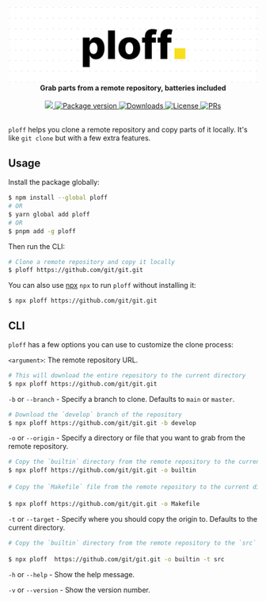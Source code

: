 <div align="center">
  <img src="./logo.svg" alt="Logo" width="500px">
</div>

<div align="center">
  <strong>Grab parts from a remote repository, batteries included</strong>
</div>
<br>

<div align="center">
<a aria-label="Install Size" href="https://packagephobia.com/result?p=serve">
    <img src="https://packagephobia.com/badge?p=ploff">
  </a>
  <a href="https://npmjs.org/package/kill-port">
    <img src="https://img.shields.io/npm/v/ploff.svg?style=flat-square" alt="Package version" />
  </a>
  <a href="https://npmjs.org/package/kill-port">
    <img src="https://img.shields.io/npm/dm/ploff.svg?style=flat-square" alt="Downloads" />
  </a>
  <a href="https://github.com/tiaanduplessis/kill-port/blob/master/LICENSE">
    <img src="https://img.shields.io/npm/l/kill-port.svg?style=flat-square" alt="License" />
  </a>
  <a href="http://makeapullrequest.com">
    <img src="https://img.shields.io/badge/PRs-welcome-brightgreen.svg?style=flat-square" alt="PRs" />
  </a>
</div>
<br>

`ploff` helps you clone a remote repository and copy parts of it locally. It's like `git clone` but with a few extra features.

## Usage

Install the package globally:

```sh
$ npm install --global ploff
# OR
$ yarn global add ploff
# OR
$ pnpm add -g ploff
```

Then run the CLI:

```sh
# Clone a remote repository and copy it locally
$ ploff https://github.com/git/git.git
```

You can also use [npx](https://nodejs.dev/learn/the-npx-nodejs-package-runner) `npx` to run `ploff` without installing it:

```sh
$ npx ploff https://github.com/git/git.git
```

## CLI

`ploff` has a few options you can use to customize the clone process:

`<argument>`: The remote repository URL.

```sh
# This will download the entire repository to the current directory
$ npx ploff https://github.com/git/git.git
```

`-b` or `--branch` - Specify a branch to clone. Defaults to `main` or `master`.

```sh
# Download the `develop` branch of the repository
$ npx ploff https://github.com/git/git.git -b develop
```

`-o` or `--origin` - Specify a directory or file that you want to grab from the remote repository.

```sh
# Copy the `builtin` directory from the remote repository to the current directory
$ npx ploff https://github.com/git/git.git -o builtin

# Copy the `Makefile` file from the remote repository to the current directory

$ npx ploff https://github.com/git/git.git -o Makefile
```

`-t` or `--target` - Specify where you should copy the origin to. Defaults to the current directory.

```sh
# Copy the `builtin` directory from the remote repository to the `src` directory

$ npx ploff  https://github.com/git/git.git -o builtin -t src
```

`-h` or `--help` - Show the help message.

`-v` or `--version` - Show the version number.
